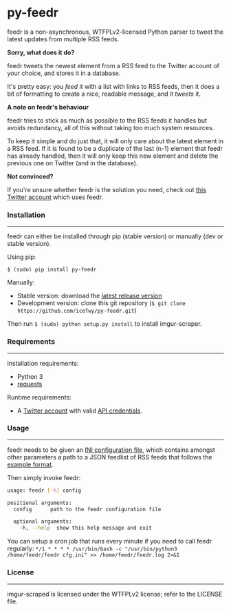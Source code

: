 py-feedr
=============

feedr is a non-asynchronous, WTFPLv2-licensed Python parser to tweet the latest updates from multiple RSS feeds.

__Sorry, what does it do?__

feedr tweets the newest element from a RSS feed to the Twitter account of your choice, and stores it in a database.

It's pretty easy: you _feed_ it with a list with links to RSS feeds, then it does a bit of formatting to create a nice, readable message, and it _tweets_ it.

__A note on feedr's behaviour__

feedr tries to stick as much as possible to the RSS feeds it handles but avoids redundancy, all of this without taking too much system resources.

To keep it simple and do just that, it will only care about the latest element in a RSS feed. If it is found to be a duplicate of the last (n-1) element that feedr has already handled, then it will only keep this new element and delete the previous one on Twitter (and in the database).

__Not convinced?__

If you're unsure whether feedr is the solution you need, check out [this Twitter account](https://twitter.com/LowEndBox_RSS) which uses feedr.

### Installation
----------------

feedr can either be installed through pip (stable version) or manually (dev or stable version).

Using pip:
```
$ (sudo) pip install py-feedr
```

Manually:

* Stable version: download the [latest release version](https://github.com/iceTwy/py-feedr/releases/latest)
* Development version: clone this git repository (`$ git clone https://github.com/iceTwy/py-feedr.git`)

Then run `$ (sudo) python setup.py install` to install imgur-scraper.

### Requirements
----------------

Installation requirements:

* Python 3
* [requests](https://github.com/kennethreitz/requests)

Runtime requirements:

* A [Twitter account](https://twitter.com/signup)  with valid [API credentials](https://apps.twitter.com).

### Usage
---------

feedr needs to be given an [INI configuration file](https://github.com/iceTwy/py-feedr/blob/master/bin/feedr.ini), which contains amongst other parameters a path to a JSON feedlist of RSS feeds that follows the [example format](https://github.com/iceTwy/py-feedr/blob/master/bin/feedlist.json).

Then simply invoke feedr:

```bash
usage: feedr [-h] config

positional arguments:
  config      path to the feedr configuration file

  optional arguments:
    -h, --help  show this help message and exit
```

You can setup a cron job that runs every minute if you need to call feedr regularly:
`*/1 * * * * /usr/bin/bash -c "/usr/bin/python3 /home/feedr/feedr cfg.ini" >> /home/feedr/feedr.log 2>&1`

### License
-----------

imgur-scraped is licensed under the WTFPLv2 license; refer to the LICENSE file.
